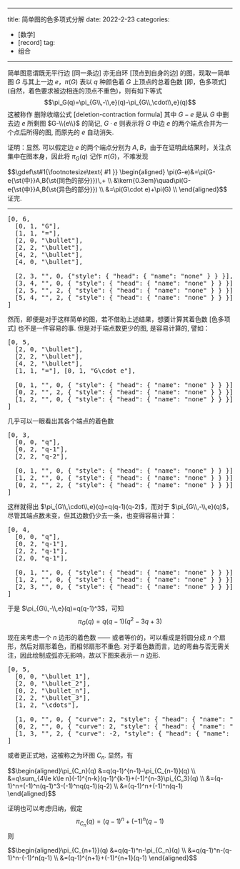
---
title: 简单图的色多项式分解
date: 2022-2-23
categories:
  - [数学]
  - [record]
tag:
  - 组合
---

简单图意谓既无平行边 $[$同一条边$]$ 亦无自环 $[$顶点到自身的边$]$ 的图，现取一简单图 $G$ 与其上一边 $e$，$\pi(G)$ 表以 $q$ 种颜色着 $G$ 上顶点的总着色数 $[$即，色多项式$] ($自然，着色要求被边相连的顶点不重色$)$，则有如下等式
$$\pi_G(q)=\pi_{G\\,-\\,e}(q)-\pi_{G\\,\cdot\\,e}(q)$$ 这被称作 删除收缩公式 $[$deletion-contraction formula$]$ 其中 $G-e$ 是从 $G$ 中删去边 $e$ 所剩图 $G-\\{e\\}$ 的简记, $G\cdot e$ 则表示将 $G$ 中边 $e$ 的两个端点合并为一个点后所得的图, 而原先的 $e$ 自动消失.

证明：显然. 可以假定边 $e$ 的两个端点分别为 $A,B$，由于在证明此结果时，关注点集中在图本身，因此将 $\pi_G(q)$ 记作 $\pi(G)$，不难发现 
<div class="scroll">$$\gdef\st#1{\footnotesize\text{ #1 }} \begin{aligned}
\pi(G-e)&=\pi(G-e{\st{中}}A,B{\st{同色的部分}})\,+ \\
&\kern{0.3em}\quad\pi(G-e{\st{中}}A,B{\st{异色的部分}}) \\
&=\pi(G\cdot e)+\pi(G) \\
\end{aligned}$$
</div> 证完.

---


<pre class="quiver">
[0, 6,
  [0, 1, "G"],
  [1, 1, "="],
  [2, 0, "\bullet"], 
  [2, 2, "\bullet"], 
  [4, 2, "\bullet"], 
  [4, 0, "\bullet"],

  [2, 3, "", 0, {"style": { "head": { "name": "none" } } }], 
  [3, 4, "", 0, { "style": { "head": { "name": "none" } } }], 
  [2, 5, "", 2, { "style": { "head": { "name": "none" } } }], 
  [5, 4, "", 2, { "style": { "head": { "name": "none" } } }]
]
</pre>


然而，即便是对于这样简单的图，若不借助上述结果，想要计算其着色数 $[$色多项式$]$ 也不是一件容易的事. 但是对于端点数更少的图, 是容易计算的, 譬如：

<pre class="quiver">
[0, 5,
  [2, 0, "\bullet"], 
  [2, 2, "\bullet"], 
  [4, 2, "\bullet"], 
  [1, 1, "="], [0, 1, "G\cdot e"], 
  
  [0, 1, "", 0, { "style": { "head": { "name": "none" } } }], 
  [0, 2, "", 2, { "style": { "head": { "name": "none" } } }], 
  [1, 2, "", 0, { "style": { "head": { "name": "none" } } }]
]
</pre>

几乎可以一眼看出其各个端点的着色数

<pre class="quiver">
[0, 3,
  [0, 0, "q"],
  [0, 2, "q-1"],
  [2, 2, "q-2"],
  
  [0, 1, "", 0, { "style": { "head": { "name": "none" } } }],
  [1, 2, "", 0, { "style": { "head": { "name": "none" } } }],
  [0, 2, "", 2, { "style": { "head": { "name": "none" } } }]
]
</pre>

这样就得出 $\pi_{G\\,\cdot\\,e}(q)=q(q-1)(q-2)$，而对于 $\pi_{G\\,-\\,e}(q)$，尽管其端点数未变，但其边数仍少去一条，也变得容易计算：



<pre class="quiver">
[0, 4, 
  [0, 0, "q"], 
  [0, 2, "q-1"], 
  [2, 2, "q-1"], 
  [2, 0, "q-1"], 
  
  [0, 1, "", 0, { "style": { "head": { "name": "none" } } }], 
  [1, 2, "", 0, { "style": { "head": { "name": "none" } } }], 
  [2, 3, "", 0, { "style": { "head": { "name": "none" } } }]
]
</pre>

于是 $\pi_{G\\,-\\,e}(q)=q(q-1)^3$，可知 
$$\pi_G(q)=q(q-1)(q^2-3q+3)$$

现在来考虑一个 $n$ 边形的着色数 —— 或者等价的，可以看成是将圆分成 $n$ 个扇形，然后对扇形着色，而相邻扇形不重色. 对于着色数而言，边的弯曲与否无需关注，因此绘制成弧亦无影响，故以下图来表示一 $n$ 边形.


<pre class="quiver">
[0, 5, 
  [0, 0, "\bullet_1"], 
  [2, 0, "\bullet_2"], 
  [0, 2, "\bullet_n"], 
  [2, 2, "\bullet_3"], 
  [1, 2, "\cdots"], 
  
  [1, 0, "", 0, { "curve": 2, "style": { "head": { "name": "none" } } }], 
  [0, 2, "", 0, { "curve": 2, "style": { "head": { "name": "none" } } }], 
  [1, 3, "", 2, { "curve": -2, "style": { "head": { "name": "none" } } }]
]
</pre>

或者更正式地，这被称之为环图 $C_n$. 显然，有 
<div class="scroll">
$$\begin{aligned}\pi_{C_n}(q)
&=q(q-1)^{n-1}-\pi_{C_{n-1}}(q) \\
&=q\sum_{4\le k\le n}(-1)^{n-k}(q-1)^{k-1}+(-1)^{n-3}\pi_{C_3}(q) \\ 
&=(q-1)^n+(-1)^n(q-1)^3-(-1)^nq(q-1)(q-2) \\
&=(q-1)^n+(-1)^n(q-1)
\end{aligned}$$
</div>

证明也可以考虑归纳，假定 $$\pi_{C_n}(q)=(q-1)^n+(-1)^n(q-1)$$ 则
<div class="scroll">
$$\begin{aligned}\pi_{C_{n+1}}(q)
&=q(q-1)^n-\pi_{C_n}(q) \\
&=q(q-1)^n-(q-1)^n-(-1)^n(q-1) \\
&=(q-1)^{n+1}+(-1)^{n+1}(q-1)
\end{aligned}$$
</div>



